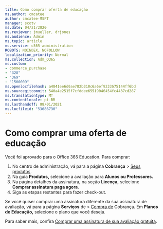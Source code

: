 ```yaml
---
title: Como comprar oferta de educação
ms.author: cmcatee
author: cmcatee-MSFT
manager: scotv
ms.date: 04/21/2020
ms.reviewer: jmueller, drjones
ms.audience: Admin
ms.topic: article
ms.service: o365-administration
ROBOTS: NOINDEX, NOFOLLOW
localization_priority: Normal
ms.collection: Adm_O365
ms.custom:
- commerce_purchase
- "328"
- "369"
- "1500009"
ms.openlocfilehash: a4841ee6d0ae782b310c6a6ef9233675144ff6bd
ms.sourcegitcommit: 540a4e2515f7cfddee65519046454fc4437cd287
ms.translationtype: MT
ms.contentlocale: pt-BR
ms.lasthandoff: 08/01/2021
ms.locfileid: "53686730"
---
```

# <a name="how-to-purchase-an-education-offer"></a>Como comprar uma oferta de educação

Você foi aprovado para o Office 365 Education. Para comprar:
  
1. No centro de administração, vá para a página **Cobrança** \> [Seus produtos](https://go.microsoft.com/fwlink/p/?linkid=842054).
2. Na guia **Produtos,** selecione a avaliação para **Alunos ou Professores.**
3. Na página detalhes da assinatura, na seção **Licença,** selecione **Comprar assinatura paga agora**.
4. Siga as etapas restantes para fazer check-out.

Se você quiser comprar uma assinatura diferente da sua assinatura de avaliação, vá para a página **Serviços** de \> [Compra de](https://go.microsoft.com/fwlink/p/?linkid=868433) Cobrança. Em **Planos de Educação,** selecione o plano que você deseja.

Para saber mais, confira [Comprar uma assinatura de sua avaliação gratuita](/microsoft-365/commerce/try-or-buy-microsoft-365#buy-a-subscription-from-your-free-trial).